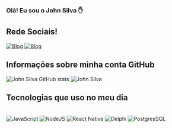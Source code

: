 ### Olá! Eu sou o John Silva ✋ 

## **Rede Sociais!**
[![Blog](https://img.shields.io/badge/Instagram-E4405F?style=for-the-badge&logo=instagram&logoColor=white)](https://www.instagram.com/wjohn_s/)
[![Blog](https://img.shields.io/badge/LinkedIn-0077B5?style=for-the-badge&logo=linkedin&logoColor=white)](https://www.linkedin.com/in/wennerjohn-silva-bezerra-574ba1164/)

## **Informações sobre minha conta GitHub**
![John Silva GitHub stats](https://github-readme-stats.vercel.app/api?username=zeroffbr&show_icons=true&theme=tokyonight)
![John Silva](https://github-readme-stats.vercel.app/api/top-langs/?username=zeroffbr&hide=html&layout=compact&theme=tokyonight)

## Tecnologias que uso no meu dia
<div style="display: inside_block"><br/>
    <img align="center" alt="JavaScript" src="https://img.shields.io/badge/JavaScript-F7DF1E?style=for-the-badge&logo=javascript&logoColor=black">
    <img align="center" alt="NodeJS" src="https://img.shields.io/badge/Node.js-43853D?style=for-the-badge&logo=node.js&logoColor=white">
    <img align="center" alt="React Native" src="https://img.shields.io/badge/React_Native-20232A?style=for-the-badge&logo=react&logoColor=61DAFB">
    <img align="center" alt="Delphi" src="https://img.shields.io/badge/Delphi-B22222?style=for-the-badge&logo=delphi&logoColor=white">
    <img align="center" alt="PostgresSQL" src="https://img.shields.io/badge/PostgreSQL-316192?style=for-the-badge&logo=postgresql&logoColor=white">
</div><br/>

